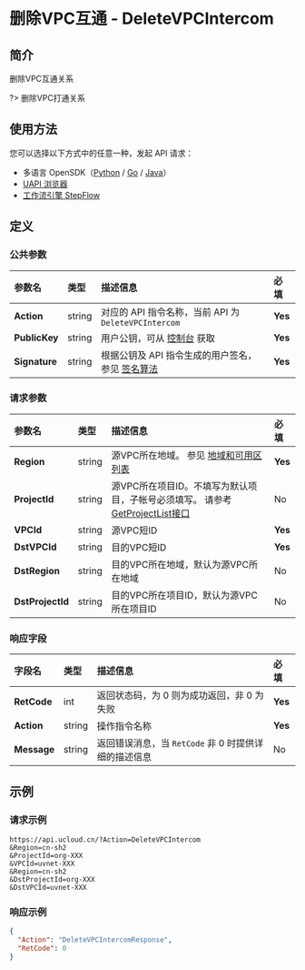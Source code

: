 # 删除VPC互通 - DeleteVPCIntercom

## 简介

删除VPC互通关系

?> 删除VPC打通关系



## 使用方法

您可以选择以下方式中的任意一种，发起 API 请求：
- 多语言 OpenSDK（[Python](https://github.com/ucloud/ucloud-sdk-python3) / [Go](https://github.com/ucloud/ucloud-sdk-go) / [Java](https://github.com/ucloud/ucloud-sdk-java)）
- [UAPI 浏览器](https://console.ucloud.cn/uapi/detail?id=DeleteVPCIntercom)
- [工作流引擎 StepFlow](https://console.ucloud.cn/stepflow/manage/)

## 定义

### 公共参数

| 参数名 | 类型 | 描述信息 | 必填 |
|:---|:---|:---|:---|
| **Action**     | string  | 对应的 API 指令名称，当前 API 为 `DeleteVPCIntercom`                        | **Yes** |
| **PublicKey**  | string  | 用户公钥，可从 [控制台](https://console.ucloud.cn/uapi/apikey) 获取                                             | **Yes** |
| **Signature**  | string  | 根据公钥及 API 指令生成的用户签名，参见 [签名算法](api/summary/signature.md)  | **Yes** |

### 请求参数

| 参数名 | 类型 | 描述信息 | 必填 |
|:---|:---|:---|:---|
| **Region** | string | 源VPC所在地域。 参见 [地域和可用区列表](api/summary/regionlist) |**Yes**|
| **ProjectId** | string | 源VPC所在项目ID。不填写为默认项目，子帐号必须填写。 请参考[GetProjectList接口](api/summary/get_project_list) |No|
| **VPCId** | string | 源VPC短ID |**Yes**|
| **DstVPCId** | string | 目的VPC短ID |**Yes**|
| **DstRegion** | string | 目的VPC所在地域，默认为源VPC所在地域 |No|
| **DstProjectId** | string | 目的VPC所在项目ID，默认为源VPC所在项目ID |No|

### 响应字段

| 字段名 | 类型 | 描述信息 | 必填 |
|:---|:---|:---|:---|
| **RetCode** | int | 返回状态码，为 0 则为成功返回，非 0 为失败 |**Yes**|
| **Action** | string | 操作指令名称 |**Yes**|
| **Message** | string | 返回错误消息，当 `RetCode` 非 0 时提供详细的描述信息 |No|




## 示例

### 请求示例
    
```
https://api.ucloud.cn/?Action=DeleteVPCIntercom
&Region=cn-sh2
&ProjectId=org-XXX
&VPCId=uvnet-XXX
&Region=cn-sh2
&DstProjectId=org-XXX
&DstVPCId=uvnet-XXX
```

### 响应示例
    
```json
{
  "Action": "DeleteVPCIntercomResponse",
  "RetCode": 0
}
```





